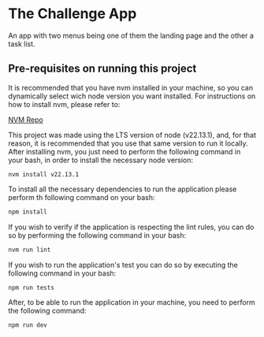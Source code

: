 # The Challenge App

An app with two menus being one of them the landing page and the other a task list.

## Pre-requisites on running this project

It is recommended that you have nvm installed in your machine, so you can dynamically select wich node version you want installed. For instructions on how to install nvm, please refer to:

[NVM Repo](https://github.com/nvm-sh/nvm)

This project was made using the LTS version of node (v22.13.1), and, for that reason, it is recommended that you use that same version to run it locally. After installing nvm, you just need to perform the following command in your bash, in order to install the necessary node version:

`nvm install v22.13.1`

To install all the necessary dependencies to run the application please perform th following command on your bash:

```bash
npm install
```

If you wish to verify if the application is respecting the lint rules, you can do so by performing the following command in your bash:

```bash
nvm run lint
```

If you wish to run the application's test you can do so by executing the following command in your bash:

```bash
npm run tests
```
After, to be able to run the application in your machine, you need to perform the following command:

```bash
npm run dev
```


